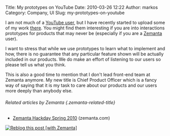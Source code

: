 Title: My prototypes on YouTube
Date: 2010-03-26 12:22
Author: markos
Category: Company, UI
Slug: my-prototypes-on-youtube

I am not much of a [YouTube
user](http://www.youtube.com/user/msamastur "My YouTube channel"), but I
have recently started to upload some of my work
[there](http://www.youtube.com/user/msamastur "my demos on youtube").
You might find them interesting if you are into interactions prototypes
for products that may never be (especially if you are a
[Zemanta](http://www.zemanta.com "Zemanta") user).

I want to stress that while we use prototypes to learn what to implement
and how, there is no guarantee that any particular feature shown will be
actually included in our products. We do make an effort of listening to
our users so please tell us what you think.

This is also a good time to mention that I don't lead front-end team at
Zemanta anymore. My new title is Chief Product Officer which is a fancy
way of saying that it is my task to care about our products and our
users more deeply than anybody else.

###### Related articles by Zemanta {.zemanta-related-title}

-   [Zemanta Hackday Spring
    2010](http://www.zemanta.com/blog/zemanta-hackday-spring-2010/)
    (zemanta.com)

<div class="zemanta-pixie">

[![Reblog this post [with
Zemanta]](http://img.zemanta.com/reblog_e.png?x-id=4c4d711e-ab3a-4cf8-80df-8db0aab43dc3)](http://reblog.zemanta.com/zemified/4c4d711e-ab3a-4cf8-80df-8db0aab43dc3/ "Reblog this post [with Zemanta]")

</div>
